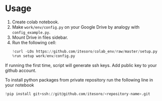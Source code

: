 # Usage

1. Create colab notebook.
1. Make `work/env/config.py` on your Google Drive by analogy with `config_example.py`.
1. Mount Drive in files sidebar.
1. Run the following cell:
    ```python
    !curl -LOs https://github.com/itesoro/colab_env/raw/master/setup.py 
    %run setup work/env/config.py
    ```
    
If running the first time, script will generate ssh keys. Add public key to your github account.

To install python packages from private repository run the following line in your notebook
```python
!pip install git+ssh://git@github.com/itesoro/<repository-name>.git
```
